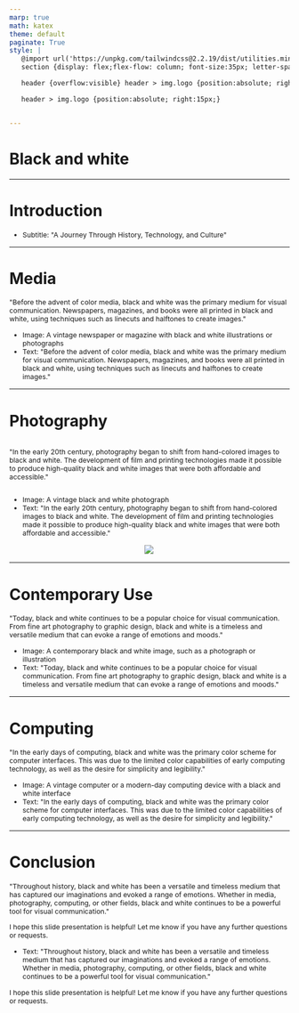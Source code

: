 ```yaml
---
marp: true
math: katex
theme: default
paginate: True
style: |
   @import url('https://unpkg.com/tailwindcss@2.2.19/dist/utilities.min.css');
   section {display: flex;flex-flow: column; font-size:35px; letter-spacing:1.4px;}

   header {overflow:visible} header > img.logo {position:absolute; right:15px;}

   header > img.logo {position:absolute; right:15px;}


---
```

<!-- backgroundColor: #818385 -->
<!-- _class: lead -->

 # **Black and white**

---
<style scoped>p,li {font-size:0.96em}</style>

 # Introduction

- Subtitle: "A Journey Through History, Technology, and Culture"

---
<style scoped>p,li {font-size:0.88em}</style>

 # **Media**

"Before the advent of color media, black and white was the primary medium for visual communication. Newspapers, magazines, and books were all printed in black and white, using techniques such as linecuts and halftones to create images."
- Image: A vintage newspaper or magazine with black and white illustrations or photographs
- Text: "Before the advent of color media, black and white was the primary medium for visual communication. Newspapers, magazines, and books were all printed in black and white, using techniques such as linecuts and halftones to create images."


---
<style scoped>p,li {font-size:0.84em}</style>

 # Photography
<div style='flex:1 1 auto; min-height:0;' class="grid grid-cols-8 gap-4">
<div style='display:flex; flex-flow:column; min-height:0;' class="col-span-4">


"In the early 20th century, photography began to shift from hand-colored images to black and white. The development of film and printing technologies made it possible to produce high-quality black and white images that were both affordable and accessible."
- Image: A vintage black and white photograph
- Text: "In the early 20th century, photography began to shift from hand-colored images to black and white. The development of film and printing technologies made it possible to produce high-quality black and white images that were both affordable and accessible."
</div>

<div style='display:flex; flex-flow:column; min-height:0;' class="col-span-4">

<div style="display: flex; flex: 1 1 auto; flex-flow: row; min-height: 0"><div style="display: flex; flex: 1 1 auto; justify-content: center;min-height:0;min-width:0; margin-bottom:0.1em;;margin-right:0.15em">
<img style='object-fit: contain; max-height:100%; max-width:100%; background-color: rgba(0,0,0,0);' src='https://upload.wikimedia.org/wikipedia/commons/thumb/f/f1/Looking_across_lake%2C_%22McDonald_Lake%2C_Glacier_National_Park%2C%22_Montana.%2C_1933_-_1942_-_NARA_-_519873.tif/lossy-page1-220px-Looking_across_lake%2C_%22McDonald_Lake%2C_Glacier_National_Park%2C%22_Montana.%2C_1933_-_1942_-_NARA_-_519873.tif.jpg'/>
</div>
</div>

</div>

</div>


---
<style scoped>p,li {font-size:0.88em}</style>

 # **Contemporary Use**

"Today, black and white continues to be a popular choice for visual communication. From fine art photography to graphic design, black and white is a timeless and versatile medium that can evoke a range of emotions and moods."
- Image: A contemporary black and white image, such as a photograph or illustration
- Text: "Today, black and white continues to be a popular choice for visual communication. From fine art photography to graphic design, black and white is a timeless and versatile medium that can evoke a range of emotions and moods."


---
<style scoped>p,li {font-size:0.88em}</style>

 # Computing

"In the early days of computing, black and white was the primary color scheme for computer interfaces. This was due to the limited color capabilities of early computing technology, as well as the desire for simplicity and legibility."
- Image: A vintage computer or a modern-day computing device with a black and white interface
- Text: "In the early days of computing, black and white was the primary color scheme for computer interfaces. This was due to the limited color capabilities of early computing technology, as well as the desire for simplicity and legibility."


---
<style scoped>p,li {font-size:0.88em}</style>

 # Conclusion

"Throughout history, black and white has been a versatile and timeless medium that has captured our imaginations and evoked a range of emotions. Whether in media, photography, computing, or other fields, black and white continues to be a powerful tool for visual communication."

I hope this slide presentation is helpful! Let me know if you have any further questions or requests.
- Text: "Throughout history, black and white has been a versatile and timeless medium that has captured our imaginations and evoked a range of emotions. Whether in media, photography, computing, or other fields, black and white continues to be a powerful tool for visual communication."

I hope this slide presentation is helpful! Let me know if you have any further questions or requests.
